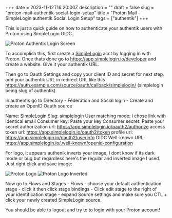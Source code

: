 +++
date = 2023-11-12T16:20:00Z
description = ""
draft = false
slug = "proton-mail-authentik-social-login-setup"
title = "Proton Mail - SimpleLogin authentik Social Login Setup"
tags = ["authentik"]
+++

This is just a quick guide on how to authenticate your authentik users with Proton using SimpleLogin OIDC.

![Proton Authentik Login Screen](/assets/img/proton-authentik.png)

To accomplish this, first create a [SimpleLogin](https://simplelogin.io/) acct by logging in with Proton. Once thats done go to https://app.simplelogin.io/developer and create a website. Give it your authentik URL.

Then go to Oauth Settings and copy your client ID and secret for next step. add your authentik URL in redirect URL like this https://auth.example.com/source/oauth/callback/simplelogin/ (simplelogin being slug of authentik)

In authentik go to Directory - Federation and Social login - Create and create an OpenID Oauth source

Name: SimpleLogin
Slug: simplelogin
User matching mode: i chose link with identical email
Consumer key: Paste your key
Consumer secret: Paste your secret
authorization url: https://app.simplelogin.io/oauth2/authorize
access token url: https://app.simplelogin.io/oauth2/token
profile url: https://app.simplelogin.io/oauth2/userinfo
OIDC Well-known URL: https://app.simplelogin.io/.well-known/openid-configuration


For logo, it appears authenik inverts your image, I dont know if its dark mode or bug but regardless here's the regular and inverted image I used. Just right click and save image:

![Proton Logo](/assets/img/proton-logo.png)
![Proton Logo Inverted](/assets/img/proton-inverted.png)

Now go to Flows and Stages - Flows - choose your default authentication stage - click it then click stage bindings - Click edit stage to the right of your identification stage - expand Source settings and make sure you CTL + click your newly created SimpleLogin source.

You should be able to logout and try to to login with your Proton account!